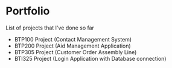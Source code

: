 # Portfolio
List of projects that I've done so far

- BTP100 Project (Contact Management System)
- BTP200 Project (Aid Management Application)
- BTP305 Project (Customer Order Assembly Line)
- BTI325 Project (Login Application with Database connection)
